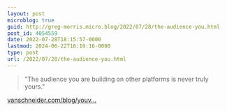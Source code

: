```yaml
---
layout: post
microblog: true
guid: http://greg-morris.micro.blog/2022/07/28/the-audience-you.html
post_id: 4054559
date: 2022-07-28T18:15:57-0000
lastmod: 2024-06-22T16:19:16-0000
type: post
url: /2022/07/28/the-audience-you.html
---
```



> "The audience you are building on other platforms is never truly yours."

[vanschneider.com/blog/youv...](https://vanschneider.com/blog/youve-been-banned/)
